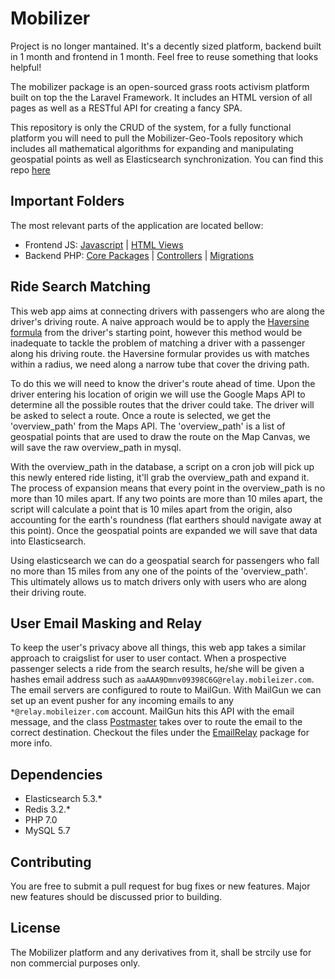 # Mobilizer

Project is no longer mantained. It's a decently sized platform, backend built in 1 month and frontend in 1 month. Feel free to reuse something that looks helpful!

The mobilizer package is an open-sourced grass roots activism platform built on top the the Laravel Framework. It includes an HTML version of all pages as well as a RESTful API for creating a fancy SPA.

This repository is only the CRUD of the system, for a fully functional platform you will need to pull the Mobilizer-Geo-Tools repository which includes all mathematical algorithms for expanding and manipulating geospatial points as well as Elasticsearch synchronization. You can find this repo [here](https://github.com/the-invisible-man/mobilizer-geo-tools)

## Important Folders
The most relevant parts of the application are located bellow:
* Frontend JS: [Javascript](https://github.com/the-invisible-man/mobilizer/tree/master/public/js/mobilizer) | [HTML Views](https://github.com/the-invisible-man/mobilizer/tree/master/resources/views)
* Backend PHP: [Core Packages](https://github.com/the-invisible-man/mobilizer/tree/master/app/Lib/Packages) | [Controllers](https://github.com/the-invisible-man/mobilizer/tree/master/app/Http/Controllers) | [Migrations](https://github.com/the-invisible-man/mobilizer/tree/master/database/migrations)

## Ride Search Matching
This web app aims at connecting drivers with passengers who are along the driver's driving route. A naive approach would be to apply the [Haversine formula](https://en.wikipedia.org/wiki/Haversine_formula) from the driver's starting point, however this method would be inadequate to tackle the problem of matching a driver with a passenger along his driving route. the Haversine formular provides us with matches within a radius, we need along a narrow tube that cover the driving path.

To do this we will need to know the driver's route ahead of time. Upon the driver entering his location of origin we will use the Google Maps API to determine all the possible routes that the driver could take. The driver will be asked to select a route. Once a route is selected, we get the 'overview_path' from the Maps API. The 'overview_path' is a list of geospatial points that are used to draw the route on the Map Canvas, we will save the raw overview_path in mysql. 

With the overview_path in the database, a script on a cron job will pick up this newly entered ride listing, it'll grab the overview_path and expand it. The process of expansion means that every point in the overview_path is no more than 10 miles apart. If any two points are more than 10 miles apart, the script will calculate a point that is 10 miles apart from the origin, also accounting for the earth's roundness (flat earthers should navigate away at this point). Once the geospatial points are expanded we will save that data into Elasticsearch.

Using elasticsearch we can do a geospatial search for passengers who fall no more than 15 miles from any one of the points of the 'overview_path'. This ultimately allows us to match drivers only with users who are along their driving route.

## User Email Masking and Relay
To keep the user's privacy above all things, this web app takes a similar approach to craigslist for user to user contact. When a prospective passenger selects a ride from the search results, he/she will be given a hashes email address such as `aaAAA9Dmnv09398C6G@relay.mobileizer.com`. The email servers are configured to route to MailGun. With MailGun we can set up an event pusher for any incoming emails to any `*@relay.mobileizer.com` account. MailGun hits this API with the email message, and the class [Postmaster](https://github.com/the-invisible-man/mobilizer/blob/master/app/Lib/Packages/EmailRelay/Postmaster.php) takes over to route the email to the correct destination. Checkout the files under the [EmailRelay](https://github.com/the-invisible-man/mobilizer/tree/master/app/Lib/Packages/EmailRelay) package for more info.

## Dependencies

* Elasticsearch 5.3.*
* Redis 3.2.*
* PHP 7.0
* MySQL 5.7

## Contributing

You are free to submit a pull request for bug fixes or new features. Major new features should be discussed prior to building.

## License

The Mobilizer platform and any derivatives from it, shall be strcily use for non commercial purposes only.
